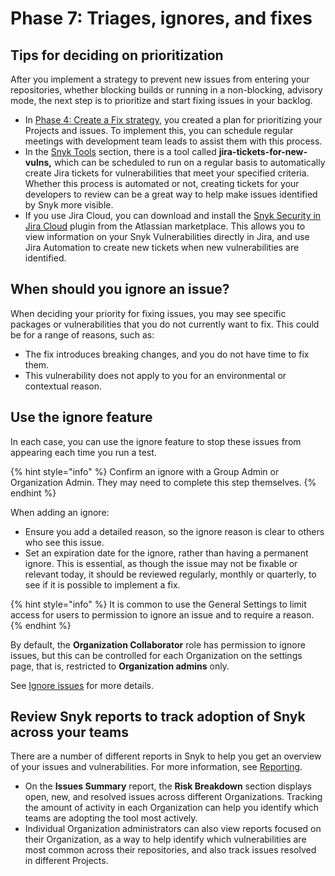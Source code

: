 # Phase 7: Triages, ignores, and fixes

## Tips for deciding on prioritization

After you implement a strategy to prevent new issues from entering your repositories, whether blocking builds or running in a non-blocking, advisory mode, the next step is to prioritize and start fixing issues in your backlog.

* In [Phase 4: Create a Fix strategy](phase-4-create-a-fix-strategy.md), you created a plan for prioritizing your Projects and issues. To implement this, you can schedule regular meetings with development team leads to assist them with this process.
* In the [Snyk Tools](../../scan-using-snyk/snyk-tools/) section, there is a tool called **jira-tickets-for-new-vulns,** which can be scheduled to run on a regular basis to automatically create Jira tickets for vulnerabilities that meet your specified criteria. Whether this process is automated or not, creating tickets for your developers to review can be a great way to help make issues identified by Snyk more visible.
* If you use Jira Cloud, you can download and install the [Snyk Security in Jira Cloud](https://marketplace.atlassian.com/apps/1230482/snyk-security-in-jira-cloud) plugin from the Atlassian marketplace. This allows you to view information on your Snyk Vulnerabilities directly in Jira, and use Jira Automation to create new tickets when new vulnerabilities are identified.

## When should you ignore an issue?

When deciding your priority for fixing issues, you may see specific packages or vulnerabilities that you do not currently want to fix. This could be for a range of reasons, such as:

* The fix introduces breaking changes, and you do not have time to fix them.
* This vulnerability does not apply to you for an environmental or contextual reason.

## Use the ignore feature

In each case, you can use the ignore feature to stop these issues from appearing each time you run a test.

{% hint style="info" %}
Confirm an ignore with a Group Admin or Organization Admin. They may need to complete this step themselves.
{% endhint %}

When adding an ignore:

* Ensure you add a detailed reason, so the ignore reason is clear to others who see this issue.
* Set an expiration date for the ignore, rather than having a permanent ignore. This is essential, as though the issue may not be fixable or relevant today, it should be reviewed regularly, monthly or quarterly, to see if it is possible to implement a fix.

{% hint style="info" %}
It is common to use the General Settings to limit access for users to permission to ignore an issue and to require a reason.
{% endhint %}

By default, the **Organization Collaborator** role has permission to ignore issues, but this can be controlled for each Organization on the settings page, that is, restricted to **Organization admins** only.

See [Ignore issues](../../manage-risk/prioritize-issues-for-fixing/ignore-issues/) for more details.

## Review Snyk reports to track adoption of Snyk across your teams

There are a number of different reports in Snyk to help you get an overview of your issues and vulnerabilities. For more information, see [Reporting](../../manage-issues/reporting/).

* On the **Issues Summary** report, the **Risk Breakdown** section displays open, new, and resolved issues across different Organizations. Tracking the amount of activity in each Organization can help you identify which teams are adopting the tool most actively.
* Individual Organization administrators can also view reports focused on their Organization, as a way to help identify which vulnerabilities are most common across their repositories, and also track issues resolved in different Projects.
